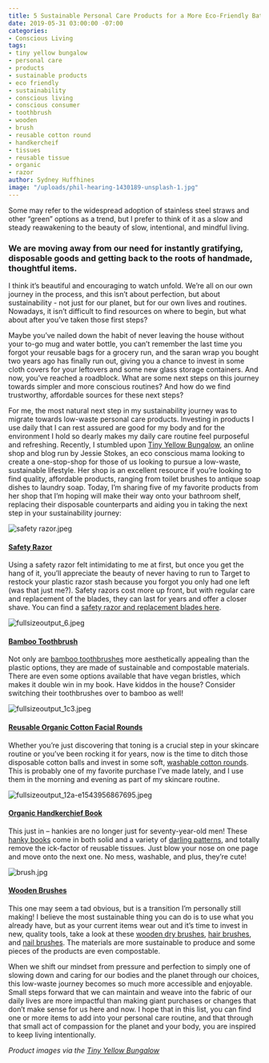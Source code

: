 ```yaml
---
title: 5 Sustainable Personal Care Products for a More Eco-Friendly Bathroom
date: 2019-05-31 03:00:00 -07:00
categories:
- Conscious Living
tags:
- tiny yellow bungalow
- personal care
- products
- sustainable products
- eco friendly
- sustainability
- conscious living
- conscious consumer
- toothbrush
- wooden
- brush
- reusable cotton round
- handkercheif
- tissues
- reusable tissue
- organic
- razor
author: Sydney Huffhines
image: "/uploads/phil-hearing-1430189-unsplash-1.jpg"
---
```


Some may refer to the widespread adoption of stainless steel straws and other “green” options as a trend, but I prefer to think of it as a slow and steady reawakening to the beauty of slow, intentional, and mindful living. 

### We are moving away from our need for instantly gratifying, disposable goods and getting back to the roots of handmade, thoughtful items.

I think it’s beautiful and encouraging to watch unfold. We’re all on our own journey in the process, and this isn’t about perfection, but about sustainability - not just for our planet, but for our own lives and routines. Nowadays, it isn’t difficult to find resources on where to begin, but what about after you’ve taken those first steps? 

Maybe you’ve nailed down the habit of never leaving the house without your to-go mug and water bottle, you can’t remember the last time you forgot your reusable bags for a grocery run, and the saran wrap you bought two years ago has finally run out, giving you a chance to invest in some cloth covers for your leftovers and some new glass storage containers. And now, you’ve reached a roadblock. What are some next steps on this journey towards simpler and more conscious routines? And how do we find trustworthy, affordable sources for these next steps?

For me, the most natural next step in my sustainability journey was to migrate towards low-waste personal care products. Investing in products I use daily that I can rest assured are good for my body and for the environment I hold so dearly makes my daily care routine feel purposeful and refreshing. Recently, I stumbled upon [Tiny Yellow Bungalow](https://www.tinyyellowbungalow.com/), an online shop and blog run by Jessie Stokes, an eco conscious mama looking to create a one-stop-shop for those of us looking to pursue a low-waste, sustainable lifestyle. Her shop is an excellent resource if you’re looking to find quality, affordable products, ranging from toilet brushes to antique soap dishes to laundry soap. Today, I’m sharing five of my favorite products from her shop that I’m hoping will make their way onto your bathroom shelf, replacing their disposable counterparts and aiding you in taking the next step in your sustainability journey:

![safety razor.jpeg](/uploads/safety%20razor.jpeg)

#### [Safety Razor](https://www.tinyyellowbungalow.com/product/long-handled-double-edge-safety-razor/)

Using a safety razor felt intimidating to me at first, but once you get the hang of it, you’ll appreciate the beauty of never having to run to Target to restock your plastic razor stash because you forgot you only had one left (was that just me?). Safety razors cost more up front, but with regular care and replacement of the blades, they can last for years and offer a closer shave. You can find a [safety razor and replacement blades here](https://www.tinyyellowbungalow.com/product/long-handled-double-edge-safety-razor/). 

![fullsizeoutput_6.jpeg](/uploads/fullsizeoutput_6.jpeg)

#### [Bamboo Toothbrush ](https://www.tinyyellowbungalow.com/product/single-bamboo-toothbrush/)

Not only are [bamboo toothbrushes](https://www.tinyyellowbungalow.com/product/single-bamboo-toothbrush/) more aesthetically appealing than the plastic options, they are made of sustainable and compostable materials. There are even some options available that have vegan bristles, which makes it double win in my book. Have kiddos in the house? Consider switching their toothbrushes over to bamboo as well!

![fullsizeoutput_1c3.jpeg](/uploads/fullsizeoutput_1c3.jpeg)

#### [Reusable Organic Cotton Facial Rounds](https://www.tinyyellowbungalow.com/product/reusable-cotton-facial-rounds/)

Whether you’re just discovering that toning is a crucial step in your skincare routine or you’ve been rocking it for years, now is the time to ditch those disposable cotton balls and invest in some soft, [washable cotton rounds](https://www.tinyyellowbungalow.com/product/reusable-cotton-facial-rounds/). This is probably one of my favorite purchase I’ve made lately, and I use them in the morning and evening as part of my skincare routine. 

![fullsizeoutput_12a-e1543956867695.jpeg](/uploads/fullsizeoutput_12a-e1543956867695.jpeg)

#### [Organic Handkerchief Book](https://www.tinyyellowbungalow.com/product/organic-handkerchief-book/)

This just in – hankies are no longer just for seventy-year-old men! These [hanky books](https://www.tinyyellowbungalow.com/product/organic-handkerchief-book/) come in both solid and a variety of [darling patterns](https://www.tinyyellowbungalow.com/product/organic-handkerchief-book-bikes/), and totally remove the ick-factor of reusable tissues. Just blow your nose on one page and move onto the next one. No mess, washable, and plus, they’re cute!

![brush.jpg](/uploads/brush.jpg)

#### [Wooden Brushes](https://www.tinyyellowbungalow.com/product/wood-hairbrush/)

This one may seem a tad obvious, but is a transition I’m personally still making! I believe the most sustainable thing you can do is to use what you already have, but as your current items wear out and it’s time to invest in new, quality tools, take a look at these [wooden dry brushes](https://www.tinyyellowbungalow.com/product/dry-body-brush/), [hair brushes](https://www.tinyyellowbungalow.com/product/wood-hairbrush/), and [nail brushes](https://www.tinyyellowbungalow.com/product/wood-nail-brush/). The materials are more sustainable to produce and some pieces of the products are even compostable.

When we shift our mindset from pressure and perfection to simply one of slowing down and caring for our bodies and the planet through our choices, this low-waste journey becomes so much more accessible and enjoyable. Small steps forward that we can maintain and weave into the fabric of our daily lives are more impactful than making giant purchases or changes that don’t make sense for us here and now. I hope that in this list, you can find one or more items to add into your personal care routine, and that through that small act of compassion for the planet and your body, you are inspired to keep living intentionally. 
	
_Product images via the [Tiny Yellow Bungalow](https://www.tinyyellowbungalow.com/)_